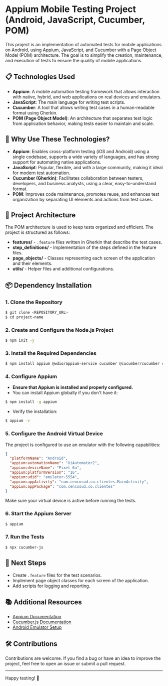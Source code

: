 # Appium Mobile Testing Project (Android, JavaScript, Cucumber, POM)

This project is an implementation of automated tests for mobile applications on Android, using Appium, JavaScript, and Cucumber with a Page Object Model (POM) architecture. The goal is to simplify the creation, maintenance, and execution of tests to ensure the quality of mobile applications.

## 📋 Technologies Used

* **Appium**: A mobile automation testing framework that allows interaction with native, hybrid, and web applications on real devices and emulators.
* **JavaScript**: The main language for writing test scripts.
* **Cucumber**: A tool that allows writing test cases in a human-readable format using Gherkin.
* **POM (Page Object Model)**: An architecture that separates test logic from application behavior, making tests easier to maintain and scale.

## 🚀 Why Use These Technologies?

* **Appium**: Enables cross-platform testing (iOS and Android) using a single codebase, supports a wide variety of languages, and has strong support for automating native applications.
* **JavaScript**: Popular, flexible, and with a large community, making it ideal for modern test automation.
* **Cucumber (Gherkin)**: Facilitates collaboration between testers, developers, and business analysts, using a clear, easy-to-understand format.
* **POM**: Improves code maintenance, promotes reuse, and enhances test organization by separating UI elements and actions from test cases.

## 📁 Project Architecture

The POM architecture is used to keep tests organized and efficient. The project is structured as follows:

* **features/** - `.feature` files written in Gherkin that describe the test cases.
* **step\_definitions/** - Implementation of the steps defined in the feature files.
* **page\_objects/** - Classes representing each screen of the application and their elements.
* **utils/** - Helper files and additional configurations.

## 📦 Dependency Installation

### 1. Clone the Repository

```bash
$ git clone <REPOSITORY_URL>
$ cd project-name
```

### 2. Create and Configure the Node.js Project

```bash
$ npm init -y
```

### 3. Install the Required Dependencies

```bash
$ npm install appium @wdio/appium-service cucumber @cucumber/cucumber chai
```

### 4. Configure Appium

* **Ensure that Appium is installed and properly configured.**
* You can install Appium globally if you don't have it:

```bash
$ npm install -g appium
```

* Verify the installation:

```bash
$ appium -v
```

### 5. Configure the Android Virtual Device

The project is configured to use an emulator with the following capabilities:

```json
{
  "platformName": "Android",
  "appium:automationName": "UiAutomator2",
  "appium:deviceName": "Pixel 6a",
  "appium:platformVersion": "16",
  "appium:udid": "emulator-5554",
  "appium:appActivity": "com.cencosud.co.clientes.MainActivity",
  "appium:appPackage": "com.cencosud.co.clientes"
}
```

Make sure your virtual device is active before running the tests.

### 6. Start the Appium Server

```bash
$ appium
```

### 7. Run the Tests

```bash
$ npx cucumber-js
```

## 📝 Next Steps

* Create `.feature` files for the test scenarios.
* Implement page object classes for each screen of the application.
* Add scripts for logging and reporting.

## 📚 Additional Resources

* [Appium Documentation](https://appium.io/docs/en/about-appium/intro/)
* [Cucumber.js Documentation](https://cucumber.io/docs/cucumber/)
* [Android Emulator Setup](https://developer.android.com/studio/run/emulator)

## 🛠️ Contributions

Contributions are welcome. If you find a bug or have an idea to improve the project, feel free to open an issue or submit a pull request.

---

Happy testing! 🚀
